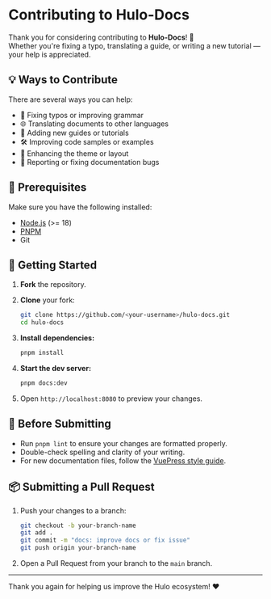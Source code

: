 # Contributing to Hulo-Docs

Thank you for considering contributing to **Hulo-Docs**! 🎉  
Whether you're fixing a typo, translating a guide, or writing a new tutorial — your help is appreciated.

## 💡 Ways to Contribute

There are several ways you can help:

- 📖 Fixing typos or improving grammar
- 🌐 Translating documents to other languages
- 🧠 Adding new guides or tutorials
- 🛠 Improving code samples or examples
- 💅 Enhancing the theme or layout
- 🐛 Reporting or fixing documentation bugs

## 🧰 Prerequisites

Make sure you have the following installed:

- [Node.js](https://nodejs.org/) (>= 18)
- [PNPM](https://pnpm.io/)
- Git

## 🚀 Getting Started

1. **Fork** the repository.
2. **Clone** your fork:

   ```bash
   git clone https://github.com/<your-username>/hulo-docs.git
   cd hulo-docs
   ```

3. **Install dependencies:**

   ```bash
   pnpm install
   ```

4. **Start the dev server:**

   ```bash
   pnpm docs:dev
   ```

5. Open `http://localhost:8080` to preview your changes.

## 🧪 Before Submitting

- Run `pnpm lint` to ensure your changes are formatted properly.
- Double-check spelling and clarity of your writing.
- For new documentation files, follow the [VuePress style guide](https://vuepress.vuejs.org/guide/markdown.html).

## 📦 Submitting a Pull Request

1. Push your changes to a branch:

   ```bash
   git checkout -b your-branch-name
   git add .
   git commit -m "docs: improve docs or fix issue"
   git push origin your-branch-name
   ```

2. Open a Pull Request from your branch to the `main` branch.

---

Thank you again for helping us improve the Hulo ecosystem! ❤️
